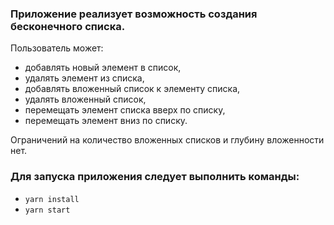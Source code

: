 ### Приложение реализует возможность создания бесконечного списка.

Пользователь может:
* добавлять новый элемент в список,
* удалять элемент из списка,
* добавлять вложенный список к элементу списка,
* удалять вложенный список,
* перемещать элемент списка вверх по списку,
* перемещать элемент вниз по списку.

Oграничений на количество вложенных списков и глубину вложенности нет.

### Для запуска приложения следует выполнить команды:

* `yarn install` 
* `yarn start`   
